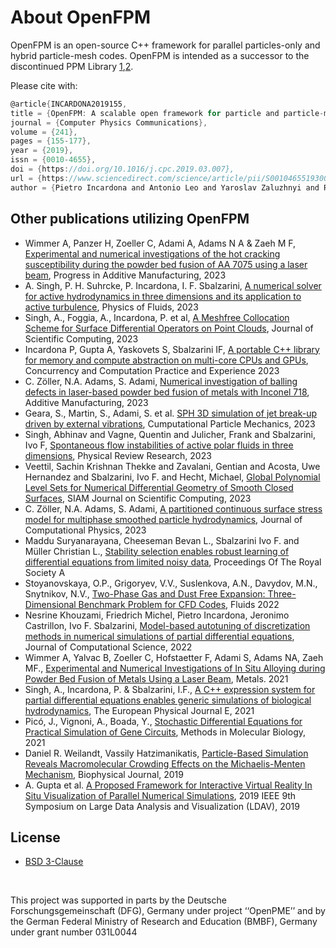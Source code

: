 # About OpenFPM

OpenFPM is an open-source C++ framework for parallel particles-only and hybrid particle-mesh codes. OpenFPM is intended as a successor to the discontinued PPM Library [1](https://www.sciencedirect.com/science/article/pii/S002199910500505X),[2](https://www.sciencedirect.com/science/article/pii/S2210983815002746).

Please cite with:
```c
@article{INCARDONA2019155,
title = {OpenFPM: A scalable open framework for particle and particle-mesh codes on parallel computers},
journal = {Computer Physics Communications},
volume = {241},
pages = {155-177},
year = {2019},
issn = {0010-4655},
doi = {https://doi.org/10.1016/j.cpc.2019.03.007},
url = {https://www.sciencedirect.com/science/article/pii/S0010465519300852},
author = {Pietro Incardona and Antonio Leo and Yaroslav Zaluzhnyi and Rajesh Ramaswamy and Ivo F. Sbalzarini},
```

## Other publications utilizing OpenFPM

- Wimmer A, Panzer H, Zoeller C, Adami A, Adams N A & Zaeh M F, [Experimental and numerical investigations of the hot cracking susceptibility during the powder bed fusion of AA 7075 using a laser beam](https://link.springer.com/article/10.1007/s40964-023-00523-7), Progress in Additive Manufacturing, 2023
- A. Singh, P. H. Suhrcke, P. Incardona, I. F. Sbalzarini, [A numerical solver for active hydrodynamics in three dimensions and its application to active turbulence](https://pubs.aip.org/pof/article/35/10/105155/2919100/A-numerical-solver-for-active-hydrodynamics-in), Physics of Fluids, 2023
- Singh, A., Foggia, A., Incardona, P. et al, [A Meshfree Collocation Scheme for Surface Differential Operators on Point Clouds](https://link.springer.com/article/10.1007/s10915-023-02313-3), Journal of Scientific Computing, 2023
- Incardona P, Gupta A, Yaskovets S, Sbalzarini IF, [A portable C++ library for memory and compute abstraction on multi-core CPUs and GPUs](https://onlinelibrary.wiley.com/doi/10.1002/cpe.7870),  Concurrency and Computation Practice and Experience 2023
- C. Zöller, N.A. Adams, S. Adami, [Numerical investigation of balling defects in laser-based powder bed fusion of metals with Inconel 718](https://www.sciencedirect.com/science/article/pii/S2214860423002713), Additive Manufacturing, 2023 
- Geara, S., Martin, S., Adami, S. et al. [SPH 3D simulation of jet break-up driven by external vibrations](https://link.springer.com/article/10.1007/s40571-023-00624-8), Cumputational Particle Mechanics, 2023
- Singh, Abhinav and Vagne, Quentin and Julicher, Frank and Sbalzarini, Ivo F, [Spontaneous flow instabilities of active polar fluids in three dimensions](https://journals.aps.org/prresearch/abstract/10.1103/PhysRevResearch.5.L022061), Physical Review Research, 2023
- Veettil, Sachin Krishnan Thekke and Zavalani, Gentian and Acosta, Uwe Hernandez and Sbalzarini, Ivo F. and Hecht, Michael, [Global Polynomial Level Sets for Numerical Differential Geometry of Smooth Closed Surfaces](https://epubs.siam.org/doi/10.1137/22M1536510), SIAM Journal on Scientific Computing, 2023
- C. Zöller, N.A. Adams, S. Adami, [A partitioned continuous surface stress model for multiphase smoothed particle hydrodynamics](https://www.sciencedirect.com/science/article/pii/S0021999122007793), Journal of Computational Physics, 2023
- Maddu Suryanarayana, Cheeseman Bevan L., Sbalzarini Ivo F. and Müller Christian L., [Stability selection enables robust learning of differential equations from limited noisy data](https://royalsocietypublishing.org/doi/10.1098/rspa.2021.0916), Proceedings Of The Royal Society A
- Stoyanovskaya, O.P., Grigoryev, V.V., Suslenkova, A.N., Davydov, M.N., Snytnikov, N.V., [Two-Phase Gas and Dust Free Expansion: Three-Dimensional Benchmark Problem for CFD Codes](https://www.mdpi.com/2311-5521/7/2/51), Fluids 2022
- Nesrine Khouzami, Friedrich Michel, Pietro Incardona, Jeronimo Castrillon, Ivo F. Sbalzarini, [Model-based autotuning of discretization methods in numerical simulations of partial differential equations](https://www.sciencedirect.com/science/article/pii/S1877750321001563), Journal of Computational Science, 2022
- Wimmer A, Yalvac B, Zoeller C, Hofstaetter F, Adami S, Adams NA, Zaeh MF., [Experimental and Numerical Investigations of In Situ Alloying during Powder Bed Fusion of Metals Using a Laser Beam](https://www.mdpi.com/2075-4701/11/11/1842), Metals. 2021
- Singh, A., Incardona, P. & Sbalzarini, I.F., [A C++ expression system for partial differential equations enables generic simulations of biological hydrodynamics](https://link.springer.com/article/10.1140/epje/s10189-021-00121-x), The European Physical Journal E, 2021
- Picó, J., Vignoni, A., Boada, Y., [Stochastic Differential Equations for Practical Simulation of Gene Circuits](https://link.springer.com/protocol/10.1007/978-1-0716-1032-9_2), Methods in Molecular Biology, 2021
- Daniel R. Weilandt, Vassily Hatzimanikatis, [Particle-Based Simulation Reveals Macromolecular Crowding Effects on the Michaelis-Menten Mechanism](https://www.sciencedirect.com/science/article/pii/S0006349519305065), Biophysical Journal, 2019
- A. Gupta et al. [A Proposed Framework for Interactive Virtual Reality In Situ Visualization of Parallel Numerical Simulations](https://ieeexplore.ieee.org/document/8944368), 2019 IEEE 9th Symposium on Large Data Analysis and Visualization (LDAV), 2019

## License

- [BSD 3-Clause](https://github.com/mosaic-group/openfpm/blob/master/LICENSE.md)

<br>

This project was supported in parts by the Deutsche Forschungsgemeinschaft (DFG), Germany under project ‘‘OpenPME’’ and by the German
Federal Ministry of Research and Education (BMBF), Germany under grant number 031L0044
